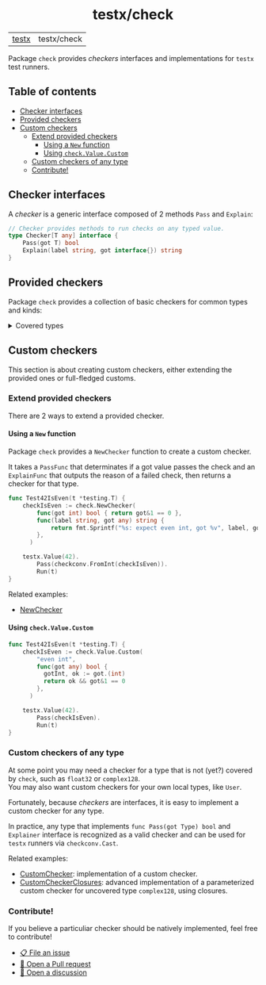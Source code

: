<h1 align="center">testx/check</h1>

<table align="center">
	<tr>
		<td><a href="../README.md">testx</a></td>
		<td>testx/check</td>
	</tr>
</table>

Package `check` provides _checkers_ interfaces and implementations
for `testx` test runners.

## Table of contents

- [Checker interfaces](#checker-interfaces)
- [Provided checkers](#provided-checkers)
- [Custom checkers](#custom-checkers)
  - [Extend provided checkers](#extend-provided-checkers)
    - [Using a `New` function](#using-a-new-function)
    - [Using `check.Value.Custom`](#using-checkvaluecustom)
  - [Custom checkers of any type](#custom-checkers-of-any-type)
  - [Contribute!](#contribute)

## Checker interfaces

A _checker_ is a generic interface composed of 2 methods `Pass` and `Explain`:

```go
// Checker provides methods to run checks on any typed value.
type Checker[T any] interface {
    Pass(got T) bool
    Explain(label string, got interface{}) string
}
```

## Provided checkers

Package `check` provides a collection of basic checkers for common types and kinds:

<details>
  <summary>Covered types</summary>
  <table>
    <thead>
      <tr>
        <th>Go type</th>
        <th>Checker provider</th>
        <th>Interface</th>
      </tr>
    </thead>
    <tbody>
      <tr>
        <td><code>int</code>, <code>intN</code> (8, 16, 32, 64)</td>
        <td><code>check.Int</code>, <code>check.IntN</code></td>
        <td>
          <a href="https://pkg.go.dev/github.com/drykit-go/testx/check#NumberCheckerProvider">
            <code>NumberCheckerProvider[int]</code>, <code>NumberCheckerProvider[intN]</code>
          </a>
        </td>
      </tr>
      <tr>
        <td><code>uint</code>, <code>uintN</code> (8, 16, 32, 64)</td>
        <td><code>check.Uint</code>, <code>check.UintN</code></td>
        <td>
          <a href="https://pkg.go.dev/github.com/drykit-go/testx/check#NumberCheckerProvider">
            <code>NumberCheckerProvider[uint]</code>, <code>NumberCheckerProvider[uintN]</code>
          </a>
        </td>
      </tr>
      <tr>
        <td><code>floatN</code> (32, 64)</td>
        <td><code>check.FloatN</code></td>
        <td>
          <a href="https://pkg.go.dev/github.com/drykit-go/testx/check#NumberCheckerProvider">
            <code>NumberCheckerProvider[floatN]</code>
          </a>
        </td>
      </tr>
      <tr>
        <td><code>bool</code></td>
        <td><code>check.Bool</code></td>
        <td>
          <a href="https://pkg.go.dev/github.com/drykit-go/testx/check#BoolCheckerProvider">
            <code>BoolCheckerProvider</code>
          </a>
        </td>
      </tr>
      <tr>
        <td><code>string</code></td>
        <td><code>check.String</code></td>
        <td>
          <a href="https://pkg.go.dev/github.com/drykit-go/testx/check#StringCheckerProvider">
            <code>StringCheckerProvider</code>
          </a>
        </td>
      </tr>
      <tr>
        <td><code>[]byte</code></td>
        <td><code>check.Bytes</code></td>
        <td>
          <a href="https://pkg.go.dev/github.com/drykit-go/testx/check#BytesCheckerProvider">
            <code>BytesCheckerProvider</code>
          </a>
        </td>
      </tr>
      <tr>
        <td><code>time.Duration</code></td>
        <td><code>check.Duration</code></td>
        <td>
          <a href="https://pkg.go.dev/github.com/drykit-go/testx/check#DurationCheckerProvider">
            <code>DurationCheckerProvider</code>
          </a>
        </td>
      </tr>
      <tr>
        <td><code>context.Context</code></td>
        <td><code>check.Context</code></td>
        <td>
          <a href="https://pkg.go.dev/github.com/drykit-go/testx/check#ContextCheckerProvider">
            <code>ContextCheckerProvider</code>
          </a>
        </td>
      </tr>
      <tr>
        <td><code>http.Header</code></td>
        <td><code>check.HTTPHeader</code></td>
        <td>
          <a href="https://pkg.go.dev/github.com/drykit-go/testx/check#HTTPHeaderCheckerProvider">
            <code>HTTPHeaderCheckerProvider</code>
          </a>
        </td>
      </tr>
      <tr>
        <td><code>*http.Request</code></td>
        <td><code>check.HTTPRequest</code></td>
        <td>
          <a href="https://pkg.go.dev/github.com/drykit-go/testx/check#HTTPRequestCheckerProvider">
            <code>HTTPRequestCheckerProvider</code>
          </a>
        </td>
      </tr>
      <tr>
        <td><code>*http.Response</code></td>
        <td><code>check.HTTPResponse</code></td>
        <td>
          <a href="https://pkg.go.dev/github.com/drykit-go/testx/check#HTTPResponseCheckerProvider">
            <code>HTTPResponseCheckerProvider</code>
          </a>
        </td>
      </tr>
      <tr>
        <td><code>any</code></td>
        <td><code>check.Value</code></td>
        <td>
          <a href="https://pkg.go.dev/github.com/drykit-go/testx/check#ValueCheckerProvider">
            <code>ValueCheckerProvider</code>
          </a>
        </td>
      </tr>
    </tbody>
    <thead>
      <tr>
        <th>Go kind</th>
        <th>Checker provider</th>
      </tr>
    </thead>
    <tbody>
      <tr>
        <td><code>slice</code></td>
        <td><code>check.Slice</code></td>
        <td>
          <a href="https://pkg.go.dev/github.com/drykit-go/testx/check#SliceCheckerProvider">
            <code>SliceCheckerProvider</code>
          </a>
        </td>
      </tr>
      <tr>
        <td><code>map</code></td>
        <td><code>check.Map</code></td>
        <td>
          <a href="https://pkg.go.dev/github.com/drykit-go/testx/check#MapCheckerProvider">
            <code>MapCheckerProvider</code>
          </a>
        </td>
      </tr>
      <tr>
        <td><code>struct</code></td>
        <td><code>check.Struct</code></td>
        <td>
          <a href="https://pkg.go.dev/github.com/drykit-go/testx/check#StructCheckerProvider">
            <code>StructCheckerProvider</code>
          </a>
        </td>
      </tr>
    </tbody>
  </table>
</details>

## Custom checkers

This section is about creating custom checkers, either extending the provided ones or full-fledged customs.

### Extend provided checkers

There are 2 ways to extend a provided checker.

#### Using a `New` function

Package `check` provides a `NewChecker` function to create a custom checker.

It takes a `PassFunc` that determinates if a got value passes the check
and an `ExplainFunc` that outputs the reason of a failed check,
then returns a checker for that type.

```go
func Test42IsEven(t *testing.T) {
    checkIsEven := check.NewChecker(
        func(got int) bool { return got&1 == 0 },
        func(label string, got any) string {
            return fmt.Sprintf("%s: expect even int, got %v", label, got)
        },
      )

    testx.Value(42).
        Pass(checkconv.FromInt(checkIsEven)).
        Run(t)
}
```

Related examples:

- [NewChecker](https://pkg.go.dev/github.com/drykit-go/testx/check#example-package-NewChecker)

#### Using `check.Value.Custom`

```go
func Test42IsEven(t *testing.T) {
    checkIsEven := check.Value.Custom(
        "even int",
        func(got any) bool {
          gotInt, ok := got.(int)
          return ok && got&1 == 0
        },
      )

    testx.Value(42).
        Pass(checkIsEven).
        Run(t)
}
```

### Custom checkers of any type

At some point you may need a checker for a type that is not (yet?) covered
by `check`, such as `float32` or `complex128`.  
You may also want custom checkers for your own local types, like `User`.  

Fortunately, because _checkers_ are interfaces, it is easy to implement
a custom checker for any type.

In practice, any type that implements `func Pass(got Type) bool`
and `Explainer` interface is recognized as a valid checker and
can be used for `testx` runners via `checkconv.Cast`.

Related examples:

- [CustomChecker](https://pkg.go.dev/github.com/drykit-go/testx/check#example-package-CustomChecker):
  implementation of a custom checker.
- [CustomCheckerClosures](https://pkg.go.dev/github.com/drykit-go/testx/check#example-package-CustomCheckerClosures):
  advanced implementation of a parameterized custom checker
  for uncovered type `complex128`, using closures.

### Contribute!

If you believe a particuliar checker should be natively implemented,
feel free to contribute!

- [📋 File an issue](https://github.com/drykit-go/testx/issues/new)
- [🔀 Open a Pull request](https://github.com/drykit-go/testx/pulls)
- [💬 Open a discussion](https://github.com/drykit-go/testx/discussions/new)
